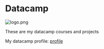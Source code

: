 # Datacamp

![logo.png](https://www.datacamp.com/)

These are my datacamp courses and projects

My datacamp profile: [profile](https://www.datacamp.com/profile/anuragpeddi)